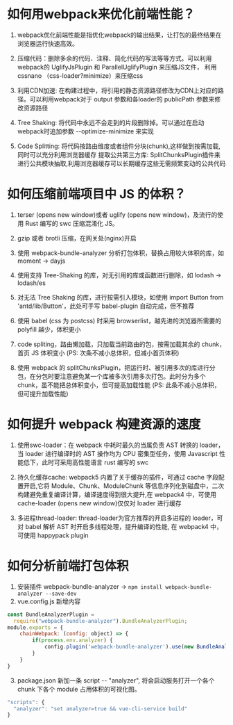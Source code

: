 # 如何⽤webpack来优化前端性能？

1. webpack优化前端性能是指优化webpack的输出结果，让打包的最终结果在浏览器运⾏快速⾼效。

2. 压缩代码：删除多余的代码、注释、简化代码的写法等等⽅式。可以利⽤webpack的 UglifyJsPlugin 和 ParallelUglifyPlugin 来压缩JS⽂件， 利⽤ cssnano （css-loader?minimize）来压缩css
3. 利⽤CDN加速: 在构建过程中，将引⽤的静态资源路径修改为CDN上对应的路径。可以利⽤webpack对于 output 参数和各loader的 publicPath 参数来修改资源路径
4. Tree Shaking: 将代码中永远不会⾛到的⽚段删除掉。可以通过在启动webpack时追加参数 --optimize-minimize 来实现
5. Code Splitting: 将代码按路由维度或者组件分块(chunk),这样做到按需加载,同时可以充分利⽤浏览器缓存
提取公共第三⽅库: SplitChunksPlugin插件来进⾏公共模块抽取,利⽤浏览器缓存可以⻓期缓存这些⽆需频繁变动的公共代码

# 如何压缩前端项目中 JS 的体积？

1. terser (opens new window)或者 uglify (opens new window)，及流行的使用 Rust 编写的 swc 压缩混淆化 JS。
   
2. gzip 或者 brotli 压缩，在网关处(nginx)开启
   
3. 使用 webpack-bundle-analyzer 分析打包体积，替换占用较大体积的库，如 moment -> dayjs
   
4. 使用支持 Tree-Shaking 的库，对无引用的库或函数进行删除，如 lodash -> lodash/es
   
5. 对无法 Tree Shaking 的库，进行按需引入模块，如使用 import Button from 'antd/lib/Button'，此处可手写 babel-plugin 自动完成，但不推荐

6. 使用 babel (css 为 postcss) 时采用 browserlist，越先进的浏览器所需要的 polyfill 越少，体积更小

7. code spliting，路由懒加载，只加载当前路由的包，按需加载其余的 chunk，首页 JS 体积变小 (PS: 次条不减小总体积，但减小首页体积)

8. 使用 webpack 的 splitChunksPlugin，把运行时、被引用多次的库进行分包，在分包时要注意避免某一个库被多次引用多次打包。此时分为多个 chunk，虽不能把总体积变小，但可提高加载性能 (PS: 此条不减小总体积，但可提升加载性能)

# 如何提升 webpack 构建资源的速度

1. 使用swc-loader：在 webpack 中耗时最久的当属负责 AST 转换的 loader，当 loader 进行编译时的 AST 操作均为 CPU 密集型任务，使用 Javascript 性能低下，此时可采用高性能语言 rust 编写的 swc

2. 持久化缓存cache: webpack5 内置了关于缓存的插件，可通过 cache 字段配置开启,它将 Module、Chunk、ModuleChunk 等信息序列化到磁盘中，二次构建避免重复编译计算，编译速度得到很大提升,在 webpack4 中，可使用 cache-loader (opens new window)仅仅对 loader 进行缓存

3. 多进程thread-loader: thread-loader为官方推荐的开启多进程的 loader，可对 babel 解析 AST 时开启多线程处理，提升编译的性能, 在 webpack4 中，可使用 happypack plugin
   
# 如何分析前端打包体积

1. 安装插件 webpack-bundle-analyzer -> `npm install webpack-bundle-analyzer --save-dev`
2. vue.config.js 新增内容

```js
const BundleAnalyzerPlugin =
  require("webpack-bundle-analyzer").BundleAnalyzerPlugin;
module.exports = {
    chainWebpack: (config: object) => {
        if(process.env.analyzer) {
            config.plugin('webpack-bundle-analyzer').use(new BundleAnalyzerPlugin({ analyzerPort: 7888 }))
        }
    }
}
```
3. package.json 新加一条 script -- "analyzer", 将会启动服务打开一个各个 chunk 下各个 module 占用体积的可视化图。

```js
"scripts": {
  "analyzer": "set analyzer=true && vue-cli-service build"
}
```
